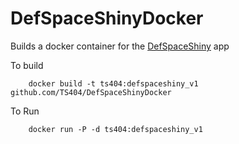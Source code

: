 # DefSpaceShinyDocker
Builds a docker container for the [DefSpaceShiny](https://github.com/TS404/DefSpaceShiny) app

To build

```
    docker build -t ts404:defspaceshiny_v1 github.com/TS404/DefSpaceShinyDocker
```

To Run

```
    docker run -P -d ts404:defspaceshiny_v1
```

